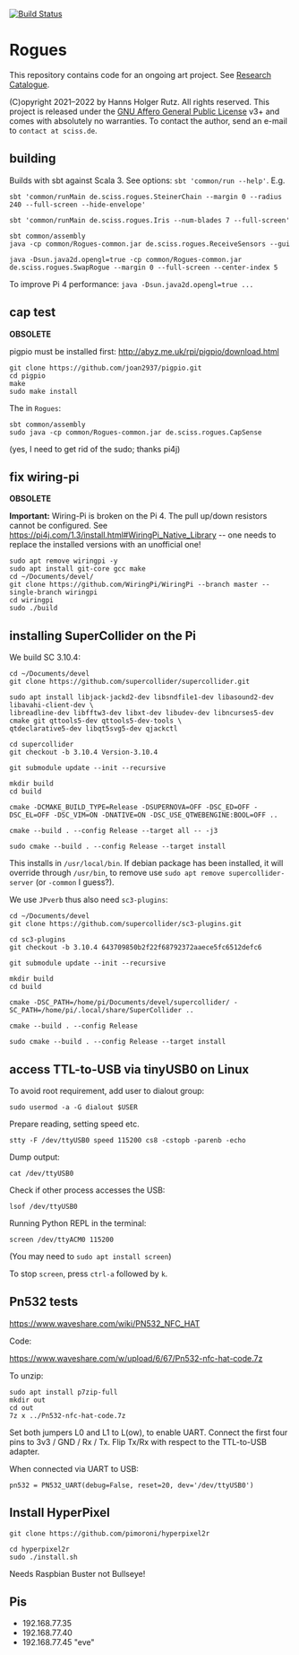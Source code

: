 [![Build Status](https://github.com/Sciss/Rogues/workflows/Scala%20CI/badge.svg?branch=main)](https://github.com/Sciss/Rogues/actions?query=workflow%3A%22Scala+CI%22)

# Rogues

This repository contains code for an ongoing art project.
See [Research Catalogue](https://www.researchcatalogue.net/view/1437680/1437681).

(C)opyright 2021–2022 by Hanns Holger Rutz. All rights reserved. This project is released under the
[GNU Affero General Public License](https://github.comt/Sciss/Rogues/blob/main/LICENSE) v3+ and
comes with absolutely no warranties.
To contact the author, send an e-mail to `contact at sciss.de`.

## building

Builds with sbt against Scala 3. See options: `sbt 'common/run --help'`. E.g.

    sbt 'common/runMain de.sciss.rogues.SteinerChain --margin 0 --radius 240 --full-screen --hide-envelope'

    sbt 'common/runMain de.sciss.rogues.Iris --num-blades 7 --full-screen'

    sbt common/assembly
    java -cp common/Rogues-common.jar de.sciss.rogues.ReceiveSensors --gui

    java -Dsun.java2d.opengl=true -cp common/Rogues-common.jar de.sciss.rogues.SwapRogue --margin 0 --full-screen --center-index 5

To improve Pi 4 performance: `java -Dsun.java2d.opengl=true ...`

## cap test

__OBSOLETE__

pigpio must be installed first: http://abyz.me.uk/rpi/pigpio/download.html

    git clone https://github.com/joan2937/pigpio.git
    cd pigpio
    make
    sudo make install

The in `Rogues`:

    sbt common/assembly
    sudo java -cp common/Rogues-common.jar de.sciss.rogues.CapSense

(yes, I need to get rid of the sudo; thanks pi4j)

## fix wiring-pi

__OBSOLETE__

__Important:__ Wiring-Pi is broken on the Pi 4. The pull up/down resistors cannot be configured.
See https://pi4j.com/1.3/install.html#WiringPi_Native_Library -- one needs to replace the installed versions
with an unofficial one!

    sudo apt remove wiringpi -y
    sudo apt install git-core gcc make
    cd ~/Documents/devel/
    git clone https://github.com/WiringPi/WiringPi --branch master --single-branch wiringpi
    cd wiringpi
    sudo ./build

## installing SuperCollider on the Pi

We build SC 3.10.4:

```
cd ~/Documents/devel
git clone https://github.com/supercollider/supercollider.git

sudo apt install libjack-jackd2-dev libsndfile1-dev libasound2-dev libavahi-client-dev \
libreadline-dev libfftw3-dev libxt-dev libudev-dev libncurses5-dev cmake git qttools5-dev qttools5-dev-tools \
qtdeclarative5-dev libqt5svg5-dev qjackctl

cd supercollider
git checkout -b 3.10.4 Version-3.10.4

git submodule update --init --recursive

mkdir build
cd build

cmake -DCMAKE_BUILD_TYPE=Release -DSUPERNOVA=OFF -DSC_ED=OFF -DSC_EL=OFF -DSC_VIM=ON -DNATIVE=ON -DSC_USE_QTWEBENGINE:BOOL=OFF ..

cmake --build . --config Release --target all -- -j3

sudo cmake --build . --config Release --target install
```

This installs in `/usr/local/bin`. If debian package has been installed, it will override through `/usr/bin`,
to remove use `sudo apt remove supercollider-server` (or `-common` I guess?).

We use `JPverb` thus also need `sc3-plugins`:

```
cd ~/Documents/devel
git clone https://github.com/supercollider/sc3-plugins.git

cd sc3-plugins
git checkout -b 3.10.4 643709850b2f22f68792372aaece5fc6512defc6

git submodule update --init --recursive

mkdir build
cd build

cmake -DSC_PATH=/home/pi/Documents/devel/supercollider/ -SC_PATH=/home/pi/.local/share/SuperCollider ..

cmake --build . --config Release

sudo cmake --build . --config Release --target install

```

## access TTL-to-USB via tinyUSB0 on Linux

To avoid root requirement, add user to dialout group:

    sudo usermod -a -G dialout $USER

Prepare reading, setting speed etc.

    stty -F /dev/ttyUSB0 speed 115200 cs8 -cstopb -parenb -echo

Dump output:

    cat /dev/ttyUSB0

Check if other process accesses the USB:

    lsof /dev/ttyUSB0

Running Python REPL in the terminal:

    screen /dev/ttyACM0 115200

(You may need to `sudo apt install screen`)

To stop `screen`, press `ctrl-a` followed by `k`.

## Pn532 tests

https://www.waveshare.com/wiki/PN532_NFC_HAT

Code:

https://www.waveshare.com/w/upload/6/67/Pn532-nfc-hat-code.7z

To unzip: 

    sudo apt install p7zip-full
    mkdir out
    cd out
    7z x ../Pn532-nfc-hat-code.7z

Set both jumpers L0 and L1 to L(ow), to enable UART. Connect the first four pins
to 3v3 / GND / Rx / Tx. Flip Tx/Rx with respect to the TTL-to-USB adapter.

When connected via UART to USB:

```
pn532 = PN532_UART(debug=False, reset=20, dev='/dev/ttyUSB0')
```

## Install HyperPixel

    git clone https://github.com/pimoroni/hyperpixel2r

    cd hyperpixel2r
    sudo ./install.sh

Needs Raspbian Buster not Bullseye!

## Pis

- 192.168.77.35
- 192.168.77.40
- 192.168.77.45 "eve"
